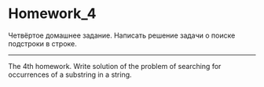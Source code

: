 ﻿Homework_4
===========


Четвёртое домашнее задание.
Написать решение задачи о поиске подстроки в строке.

_____________________________________________________________________________________

The 4th homework. 
Write solution of the problem of searching for occurrences of a substring in a string.
